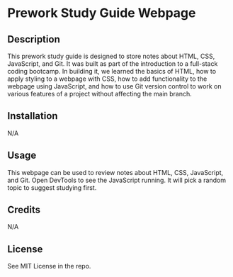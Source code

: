 # Prework Study Guide Webpage

## Description

This prework study guide is designed to store notes about HTML, CSS, JavaScript, and Git. It was built as part of the introduction to a full-stack coding bootcamp. In building it, we learned the basics of HTML, how to apply styling to a webpage with CSS, how to add functionality to the webpage using JavaScript, and how to use Git version control to work on various features of a project without affecting the main branch.

## Installation

N/A

## Usage

This webpage can be used to review notes about HTML, CSS, JavaScript, and Git. Open DevTools to see the JavaScript running. It will pick a random topic to suggest studying first.

## Credits

N/A

## License

See MIT License in the repo.